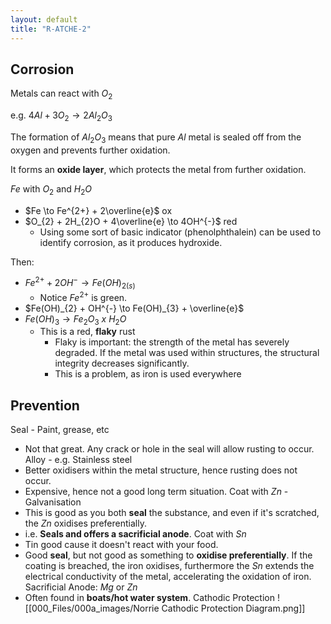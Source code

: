 ```yaml
---
layout: default
title: "R-ATCHE-2"
---
```


## Corrosion

Metals can react with $O_{2}$

e.g. $4Al + 3O_{2} \to 2Al_{2}O_{3}$

The formation of $Al_{2}O_{3}$ means that pure $Al$ metal is sealed off from the oxygen and prevents further oxidation.

It forms an **oxide layer**, which protects the metal from further oxidation.

$Fe$ with $O_{2}$ and $H_{2}O$
- $Fe \to Fe^{2+} + 2\overline{e}$ ox
- $O_{2} + 2H_{2}O + 4\overline{e} \to 4OH^{-}$ red
	- Using some sort of basic indicator (phenolphthalein) can be used to identify corrosion, as it produces hydroxide.

Then:
- $Fe^{2+}+ 2OH^{-} \to Fe(OH)_{2(s)}$
	- Notice $Fe^{2+}$ is green.
- $Fe(OH)_{2} + OH^{-} \to Fe(OH)_{3} + \overline{e}$
- $Fe(OH)_{3} \to Fe_{2}O_{3} \ x \ H_{2}O$
	- This is a red, **flaky** rust
		- Flaky is important: the strength of the metal has severely degraded. If the metal was used within structures, the structural integrity decreases significantly.
		- This is a problem, as iron is used everywhere

## Prevention
Seal - Paint, grease, etc
- Not that great. Any crack or hole in the seal will allow rusting to occur.
Alloy - e.g. Stainless steel
 - Better oxidisers within the metal structure, hence rusting does not occur.
- Expensive, hence not a good long term situation.
Coat with $Zn$ - Galvanisation
- This is good as you both **seal** the substance, and even if it's scratched, the $Zn$ oxidises preferentially.
- i.e. **Seals and offers a sacrificial anode**.
Coat with $Sn$
- Tin good cause it doesn't react with your food.
- Good **seal**, but not good as something to **oxidise preferentially**. If the coating is breached, the iron oxidises, furthermore the $Sn$ extends the electrical conductivity of the metal, accelerating the oxidation of iron.
Sacrificial Anode: $Mg$ or $Zn$
- Often found in **boats/hot water system**.
Cathodic Protection
![[000_Files/000a_images/Norrie Cathodic Protection Diagram.png]]


